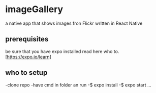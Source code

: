 # imageGallery
a native app that shows images fron Flickr written in React Native

## prerequisites
be sure that you have expo installed read here who to.
[https://expo.io/learn]

## who to setup
-clone repo
-have cmd in folder an run
-$ expo install
-$ expo start
...

